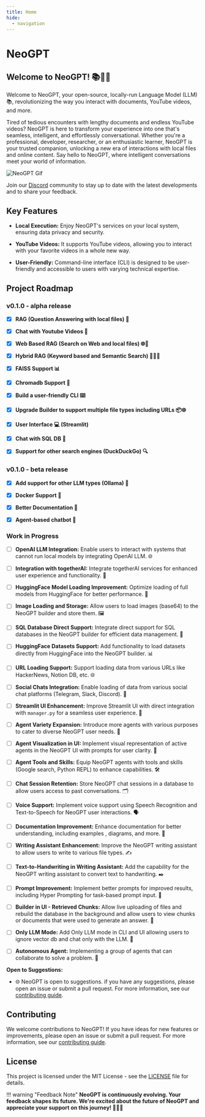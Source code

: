 ```yaml
---
title: Home
hide:
  - navigation
---
```



# __NeoGPT__


## __Welcome to NeoGPT!__ 📚🤖✨


Welcome to NeoGPT, your open-source, locally-run Language Model (LLM) 📚, revolutionizing the way you interact with documents, YouTube videos, and more.

Tired of tedious encounters with lengthy documents and endless YouTube videos? NeoGPT is here to transform your experience into one that's seamless, intelligent, and effortlessly conversational. Whether you're a professional, developer, researcher, or an enthusiastic learner, NeoGPT is your trusted companion, unlocking a new era of interactions with local files and online content. Say hello to NeoGPT, where intelligent conversations meet your world of information.

![NeoGPT Gif](https://github.com/neokd/NeoGPT/assets/71772185/82d5c63d-81b5-4b45-95d4-53641016bfdc)


Join our [Discord](https://discord.gg/qNqjsGuCTG) community to stay up to date with the latest developments and to share your feedback.

## Key Features

- **Local Execution:** Enjoy NeoGPT's services on your local system, ensuring data privacy and security.

- **YouTube Videos:** It supports YouTube videos, allowing you to interact with your favorite videos in a whole new way.

- **User-Friendly:** Command-line interface (CLI) is designed to be user-friendly and accessible to users with varying technical expertise.

## Project Roadmap

### v0.1.0 - alpha release

- [x] **RAG (Question Answering with local files) 📂**

- [x] **Chat with Youtube Videos 🎥**

- [x] **Web Based RAG (Search on Web and local files) 🌐📂**

- [x] **Hybrid RAG (Keyword based and Semantic Search) 🕵️‍♂️📂**

- [x] **FAISS Support 📊**

- [x] **Chromadb Support 🎵**

- [x] **Build a user-friendly CLI ⌨️**

- [x] **Upgrade Builder to support multiple file types including URLs 📦🌐**

- [x] **User Interface 💻 (Streamlit)**

- [x] **Chat with SQL DB 🤖**

- [x] **Support for other search engines (DuckDuckGo) 🔍**

### v0.1.0 - beta release

- [x] **Add support for other LLM types (Ollama) 🧠**

- [x] **Docker Support 🐳**

- [x] **Better Documentation 📖**

- [x] **Agent-based chatbot 🤖**

### Work in Progress

- [ ] **OpenAI LLM Integration:** Enable users to interact with systems that cannot run local models by integrating OpenAI LLM. 🌐

- [ ] **Integration with togetherAI:** Integrate togetherAI services for enhanced user experience and functionality. 🤝

- [ ] **HuggingFace Model Loading Improvement:** Optimize loading of full models from HuggingFace for better performance. 🚀

- [ ] **Image Loading and Storage:** Allow users to load images (base64) to the NeoGPT builder and store them. 🖼️

- [ ] **SQL Database Direct Support:** Integrate direct support for SQL databases in the NeoGPT builder for efficient data management.
 💽

- [ ] **HuggingFace Datasets Support:** Add functionality to load datasets directly from HuggingFace into the NeoGPT builder. 📊

- [ ] **URL Loading Support:** Support loading data from various URLs like HackerNews, Notion DB, etc. 🌐

- [ ] **Social Chats Integration:** Enable loading of data from various social chat platforms (Telegram, Slack, Discord). 💬

- [ ] **Streamlit UI Enhancement:** Improve Streamlit UI with direct integration with `manager.py` for a seamless user experience. 🎨

- [ ] **Agent Variety Expansion:** Introduce more agents with various purposes to cater to diverse NeoGPT user needs. 🤖

- [ ] **Agent Visualization in UI:** Implement visual representation of active agents in the NeoGPT UI with prompts for user clarity. 
👀

- [ ] **Agent Tools and Skills:** Equip NeoGPT agents with tools and skills (Google search, Python REPL) to enhance capabilities. 🛠️

- [ ] **Chat Session Retention:** Store NeoGPT chat sessions in a database to allow users access to past conversations. 🗂️

- [ ] **Voice Support:** Implement voice support using Speech Recognition and Text-to-Speech for NeoGPT user interactions. 🗣️

- [ ] **Documentation Improvement:** Enhance documentation for better understanding, including examples , diagrams, and more. 📖

- [ ] **Writing Assistant Enhancement:** Improve the NeoGPT writing assistant to allow users to write to various file types. ✍️

- [ ] **Text-to-Handwriting in Writing Assistant:** Add the capability for the NeoGPT writing assistant to convert text to handwriting. ✒️

- [ ] **Prompt Improvement:** Implement better prompts for improved results, including Hyper Prompting for task-based prompt input. 🚀

- [ ] **Builder in UI - Retrieved Chunks:** Allow live uploading of files and rebuild the database in the background and allow users to view chunks or documents that were used to generate an answer. 👷

- [ ] **Only LLM Mode:** Add Only LLM mode in CLI and UI allowing users to ignore vector db and chat only with the LLM. 🦾

- [ ] **Autonomous Agent:** Implementing a group of agents that can collaborate to solve a problem. 🤖


**Open to Suggestions:**
   - 🌐 NeoGPT is open to suggestions.  if you have any suggestions, please open an issue or submit a pull request. For more information, see our [contributing guide](https://neokd.github.io/NeoGPT/about/contributing/).


## Contributing
We welcome contributions to NeoGPT! If you have ideas for new features or improvements, please open an issue or submit a pull request. For more information, see our [contributing guide](https://neokd.github.io/NeoGPT/about/contributing/).


## License
This project is licensed under the MIT License - see the [LICENSE](https://github.com/neokd/NeoGPT/blob/main/LICENSE) file for details.

!!! warning "Feedback Note"
    **NeoGPT is continuously evolving. Your feedback shapes its future. We're excited about the future of NeoGPT and appreciate your support on this journey! 🚀🤖✨**
<!-- **Note: NeoGPT is continuously evolving. Your feedback shapes its future.** -->
